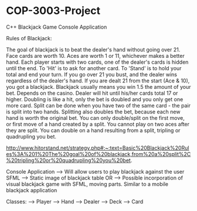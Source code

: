 # COP-3003-Project
C++ Blackjack Game Console Application 

Rules of Blackjack:

  The goal of blackjack is to beat the dealer's hand without going over 21.
  Face cards are worth 10. Aces are worth 1 or 11, whichever makes a better hand.
  Each player starts with two cards, one of the dealer's cards is hidden until the end.
  To 'Hit' is to ask for another card. To 'Stand' is to hold your total and end your turn.
  If you go over 21 you bust, and the dealer wins regardless of the dealer's hand.
  If you are dealt 21 from the start (Ace & 10), you got a blackjack.
  Blackjack usually means you win 1.5 the amount of your bet. Depends on the casino.
  Dealer will hit until his/her cards total 17 or higher.
  Doubling is like a hit, only the bet is doubled and you only get one more card.
  Split can be done when you have two of the same card - the pair is split into two hands.
  Splitting also doubles the bet, because each new hand is worth the original bet.
  You can only double/split on the first move, or first move of a hand created by a split.
  You cannot play on two aces after they are split.
  You can double on a hand resulting from a split, tripling or quadrupling you bet.
  
  http://www.hitorstand.net/strategy.php#:~:text=Basic%20Blackjack%20Rules%3A%201%20The%20goal%20of%20blackjack,from%20a%20split%2C%20tripling%20or%20quadrupling%20you%20bet.

Console Application 
  --> Will allow users to play blackjack against the user
SFML
  --> Static image of blackjack table OR
  --> Possible incorporation of visual blackjack game with SFML, moving parts. Similar to a mobile blackjack application 
  
 Classes:
 --> Player 
 --> Hand
 --> Dealer
 --> Deck
 --> Card
 
